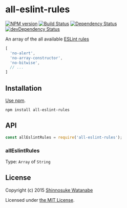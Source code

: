 # all-eslint-rules

[![NPM version](https://img.shields.io/npm/v/all-eslint-rules.svg)](https://www.npmjs.com/package/all-eslint-rules)
[![Build Status](https://travis-ci.org/shinnn/all-eslint-rules.svg?branch=master)](https://travis-ci.org/shinnn/all-eslint-rules)
[![Dependency Status](https://david-dm.org/shinnn/all-eslint-rules.svg)](https://david-dm.org/shinnn/all-eslint-rules)
[![devDependency Status](https://david-dm.org/shinnn/all-eslint-rules/dev-status.svg)](https://david-dm.org/shinnn/all-eslint-rules#info=devDependencies)

An array of the all available [ESLint rules](http://eslint.org/docs/rules/)

```js
[
  'no-alert',
  'no-array-constructor',
  'no-bitwise',
  // ...
]
```

## Installation

[Use npm](https://docs.npmjs.com/cli/install).

```
npm install all-eslint-rules
```

## API

```javascript
const allEslintRules = require('all-eslint-rules');
```

### allEslintRules

Type: `Array` of `String`

## License

Copyright (c) 2015 [Shinnosuke Watanabe](https://github.com/shinnn)

Licensed under [the MIT License](./LICENSE).

